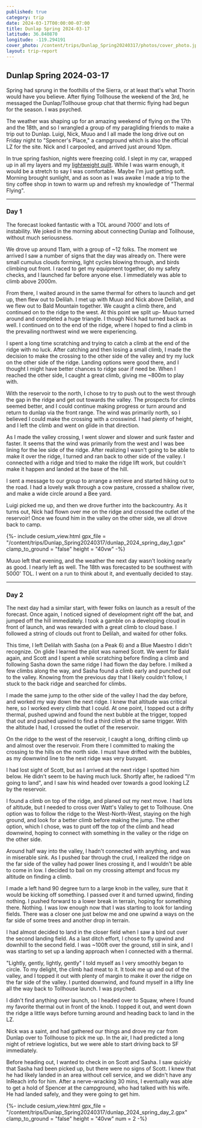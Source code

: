 ```yaml
---
published: true
category: trip
date: 2024-03-17T00:00:00-07:00
title: Dunlap Spring 2024-03-17
latitude: 36.840870
longitude: -119.294191
cover_photo: /content/trips/Dunlap_Spring20240317/photos/cover_photo.jpg
layout: trip-report
---
```



## Dunlap Spring 2024-03-17


Spring had sprung in the foothills of the Sierra, or at least that's what Thorin would have you believe. After flying Tollhouse the weekend of the 3rd, he messaged the Dunlap/Tollhouse group chat that thermic flying had begun for the season. I was psyched.

The weather was shaping up for an amazing weekend of flying on the 17th and the 18th, and so I wrangled a group of my paragliding friends to make a trip out to Dunlap. Luigi, Nick, Muuo and I all made the long drive out on Friday night to "Spencer's Place," a campground which is also the official LZ for the site. Nick and I carpooled, and arrived just around 10pm. 

In true spring fashion, nights were freezing cold. I slept in my car, wrapped up in all my layers and my [lightweight quilt](/content/projects/Outdoor_Gear/Synthetic_Quilts/Synthetic_Quilts). While I was warm enough, it would be a stretch to say I was comfortable. Maybe I'm just getting soft. Morning brought sunlight, and as soon as I was awake I made a trip to the tiny coffee shop in town to warm up and refresh my knowledge of "Thermal Flying". 

---
### Day 1

The forecast looked fantastic with a TOL around 7000' and lots of instability. We joked in the morning about connecting Dunlap and Tollhouse, without much seriousness. 

We drove up around 11am, with a group of ~12 folks. The moment we arrived I saw a number of signs that the day was already on. There were small cumulus clouds forming, light cycles blowing through, and birds climbing out front. I raced to get my equipment together, do my safety checks, and I launched far before anyone else. I immediately was able to climb above 2000m. 

From there, I waited around in the same thermal for others to launch and get up, then flew out to Delilah. I met up with Muuo and Nick above Delilah, and we flew out to Bald Mountain together. We caught a climb there, and continued on to the ridge to the west. At this point we split up- Muuo turned around and completed a huge triangle. I though Nick had turned back as well. I continued on to the end of the ridge, where I hoped to find a climb in the prevailing northwest wind we were experiencing. 

I spent a long time scratching and trying to catch a climb at the end of the ridge with no luck. After catching and then losing a small climb, I made the decision to make the crossing to the other side of the valley and try my luck on the other side of the ridge. Landing options were good there, and I thought I might have better chances to ridge soar if need be. When I reached the other side, I caught a great climb, giving me ~800m to play with. 

With the reservoir to the north, I chose to try to push out to the west through the gap in the ridge and get out towards the valley. The prospects for climbs seemed better, and I could continue making progress or turn around and return to dunlap via the front range. The wind was primarily north, so I believed I could make the crossing with a crosswind. I had plenty of height, and I left the climb and went on glide in that direction.

As I made the valley crossing, I went slower and slower and sunk faster and faster. It seems that the wind was primarily from the west and I was bee lining for the lee side of the ridge. After realizing I wasn't going to be able to make it over the ridge, I turned and ran back to other side of the valley. I connected with a ridge and tried to make the ridge lift work, but couldn't make it happen and landed at the base of the hill.

I sent a message to our group to arrange a retrieve and started hiking out to the road. I had a lovely walk through a cow pasture, crossed a shallow river, and make a wide circle around a Bee yard. 

Luigi picked me up, and then we drove further into the backcountry. As it turns out, Nick had flown over me on the ridge and crossed the outlet of the reservoir! Once we found him in the valley on the other side, we all drove back to camp. 

{%- include cesium_view.html
	gpx_file = "/content/trips/Dunlap_Spring20240317/dunlap_2024_spring_day_1.gpx"
	clamp_to_ground = "false"
	height = "40vw" -%}

Muuo left that evening, and the weather the next day wasn't looking nearly as good. I nearly left as well. The 18th was forecasted to be southwest with 5000' TOL. I went on a run to think about it, and eventually decided to stay.

---

### Day 2

The next day had a similar start, with fewer folks on launch as a result of the forecast. Once again, I noticed signed of development right off the bat, and jumped off the hill immediately. I took a gamble on a developing cloud in front of launch, and was rewarded with a great climb to cloud base. I followed a string of clouds out front to Delilah, and waited for other folks. 

This time, I left Delilah with Sasha (on a Peak 6) and a Blue Maestro I didn't recognize. On glide I learned the pilot was named Scott. We went for Bald again, and Scott and I spent a while scratching before finding a climb and following Sasha down the same ridge I had flown the day before. I milked a few climbs along the way, and Sasha found a climb early and punched out to the valley. Knowing from the previous day that I likely couldn't follow, I stuck to the back ridge and searched for climbs. 

I made the same jump to the other side of the valley I had the day before, and worked my way down the next ridge. I knew that altitude was critical here, so I worked every climb that I could. At one point, I topped out a drifty thermal, pushed upwind and found the next bubble at the trigger, topped that out and pushed upwind to find a third climb at the same trigger. With the altitude I had, I crossed the outlet of the reservoir.

On the ridge to the west of the reservoir, I caught a long, drifting climb up and almost over the reservoir. From there I committed to making the crossing to the hills on the north side. I must have drifted with the bubbles, as my downwind line to the next ridge was very buoyant. 

I had lost sight of Scott, but as I arrived at the next ridge I spotted him below. He didn't seem to be having much luck. Shortly after, he radioed "I'm going to land", and I saw his wind headed over towards a good looking LZ by the reservoir. 

I found a climb on top of the ridge, and planed out my next move. I had lots of altitude, but I needed to cross over Watt's Valley to get to Tollhouse. One option was to follow the ridge to the West-North-West, staying on the high ground, and look for a better climb before making the jump. The other option, which I chose, was to punt off the top of the climb and head downwind, hoping to connect with something in the valley or the ridge on the other side. 

Around half way into the valley, I hadn't connected with anything, and was in miserable sink.  As I pushed bar through the crud, I realized the ridge on the far side of the valley had power lines crossing it, and I wouldn't be able to come in low. I decided to bail on my crossing attempt and focus my altitude on finding a climb. 

I made a left hand 90 degree turn to a large knob in the valley, sure that it would be kicking off something. I passed over it and turned upwind, finding nothing. I pushed forward to a lower break in terrain, hoping for something there. Nothing. I was low enough now that I was starting to look for landing fields. There was a closer one just below me and one upwind a ways  on the far side of some trees and another drop in terrain.

I had almost decided to land in the closer field when I saw a bird out over the second landing field. As a last ditch effort, I chose to fly upwind and downhill to the second field. I was ~100ft over the ground, still in sink, and I was starting to set up a landing approach when I connected with a thermal.

"Lightly, gently, lightly, gently" I told myself as I very smoothly began to circle. To my delight, the climb had meat to it. It took me up and out of the valley, and I topped it out with plenty of margin to make it over the ridge on the far side of the valley. I punted downwind, and found myself in a lifty line all the way back to Tollhouse launch. I was psyched. 

I didn't find anything over launch, so I headed over to Squaw, where I found my favorite thermal out in front of the knob. I topped it out, and went down the ridge a little ways before turning around and heading back to land in the LZ.

Nick was a saint, and had gathered our things and drove my car from Dunlap over to Tollhouse to pick me up. In the air, I had predicted a long night of retrieve logistics, but we were able to start driving back to SF immediately. 

Before heading out, I wanted to check in on Scott and Sasha. I saw quickly that Sasha had been picked up, but there were no signs of Scott. I knew that he had likely landed in an area without cell service, and we didn't have any InReach info for him. After a nerve-wracking 30 mins, I eventually was able to get a hold of Spencer at the campground, who had talked with his wife. He had landed safely, and they were going to get him. 


{%- include cesium_view.html
	gpx_file = "/content/trips/Dunlap_Spring20240317/dunlap_2024_spring_day_2.gpx"
	clamp_to_ground = "false"
	height = "40vw"
	num = 2 -%}

